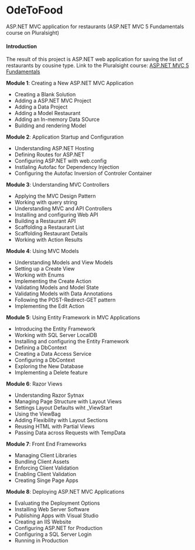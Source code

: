 # OdeToFood
ASP.NET MVC application for restaurants (ASP.NET MVC 5 Fundamentals course on Pluralsight)

#### Introduction
 The result of this project is ASP.NET web application for saving the list of restaurants by cousine type. Link to the Pluralsight course: [ASP.NET MVC 5 Fundamentals](https://www.pluralsight.com/courses/aspdotnet-mvc5-fundamentals "ASP.NET MVC 5 Fundamentals") 

**Module 1**: Creating a New ASP.NET MVC Application
- Creating a Blank Solution
- Adding a ASP.NET MVC Project
- Adding a Data Project
- Adding a Model Restaurant
- Adding an In-memory Data SOurce
- Building and rendering Model

**Module 2**: Application Startup and Configuration
- Understanding ASP.NET Hosting
- Defining Routes for ASP.NET
- Configuring ASP.NET with web.config
- Instlaling Autofac for Dependency Injection
- Configuring the Autofac Inversion of Controler Container

**Module 3**: Understanding MVC Controllers
- Applying the MVC Design Pattern
- Working with query string
- Understanding MVC and API Controllers
- Installing and configuring Web API
- Building a Restaurant API
- Scaffolding a Restaurant List
- Scaffolding Restaurant Details
- Working with Action Results

**Module 4**: Using MVC Models
- Understanding Models and View Models
- Setting up a Create View
- Working with Enums
- Implementing the Create Action
- Validating Models and Model State
- Validating Models with Data Annotations
- Following the POST-Redirect-GET pattern
- Implementing the Edit Action

**Module 5**: Using Entity Framework in MVC Applications
- Introducing the Entity Framework
- Working with SQL Server LocalDB
- Installing and configuring the Entity Framework
- Defining a DbContext
- Creating a Data Access Service
- Configuring a DbContext
- Exploring the New Database
- Implementing a Delete feature

**Module 6**: Razor Views
- Understanding Razor Sytnax
- Managing Page Structure with Layout Views
- Settings Layout Defaults wiht _ViewStart
- Using the ViewBag
- Adding Flexibility with Layout Sections
- Reusing HTML with Partial Views
- Passing Data across Requests with TempData

**Module 7**: Front End Frameworks
- Managing Client Libraries
- Bundling Client Assets
- Enforcing Client Validation
- Enabling Client Validation
- Creating Singe Page Apps

**Module 8**: Deploying ASP.NET MVC Applications
- Evaluating the Deployment Options
- Installing Web Server Software
- Publishing Apps with Visual Studio
- Creating an IIS Website
- Configuring ASP.NET for Production
- Configuring a SQL Server Login
- Running in Production
